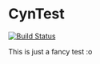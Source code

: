 # CynTest
[![Build Status](https://ci.qs.nu/buildStatus/icon?job=cyntest)](https://ci.qs.nu/job/cyntest/)

This is just a fancy test :o